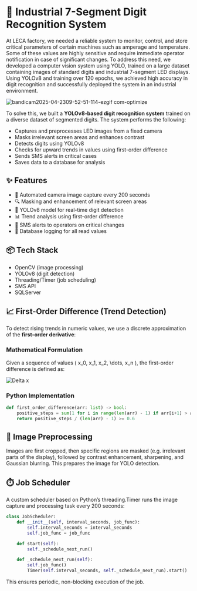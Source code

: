 # 🔢 Industrial 7-Segment Digit Recognition System

At LECA factory, we needed a reliable system to monitor, control, and store critical parameters of certain machines such as amperage and temperature. Some of these values are highly sensitive and require immediate operator notification in case of significant changes.
To address this need, we developed a computer vision system using YOLO, trained on a large dataset containing images of standard digits and industrial 7-segment LED displays.
Using YOLOv8 and training over 120 epochs, we achieved high accuracy in digit recognition and successfully deployed the system in an industrial environment.

![bandicam2025-04-2309-52-51-114-ezgif com-optimize](https://github.com/user-attachments/assets/f6ed69b2-2748-4897-a2bc-30918a9f7eff)

To solve this, we built a **YOLOv8-based digit recognition system** trained on a diverse dataset of segmented digits. The system performs the following:

- Captures and preprocesses LED images from a fixed camera
- Masks irrelevant screen areas and enhances contrast
- Detects digits using YOLOv8
- Checks for upward trends in values using first-order difference
- Sends SMS alerts in critical cases
- Saves data to a database for analysis

## ✨ Features

- 📸 Automated camera image capture every 200 seconds
- 🔍 Masking and enhancement of relevant screen areas
- 🧠 YOLOv8 model for real-time digit detection
- 📊 Trend analysis using first-order difference
- 📲 SMS alerts to operators on critical changes
- 💾 Database logging for all read values

## 📦 Tech Stack

- OpenCV (image processing)
- YOLOv8 (digit detection)
- Threading/Timer (job scheduling)
- SMS API 
- SQLServer

## 📈 First-Order Difference (Trend Detection)

To detect rising trends in numeric values, we use a discrete approximation of the **first-order derivative**:

### Mathematical Formulation

Given a sequence of values \( x_0, x_1, x_2, \dots, x_n \), the first-order difference is defined as:

![Delta x](https://latex.codecogs.com/png.image?\dpi{110}\Delta%20x_i%20=%20x_{i+1}%20-%20x_i)

### Python Implementation

```python
def first_order_difference(arr: list) -> bool:
    positive_steps = sum(1 for i in range(len(arr) - 1) if arr[i+1] > arr[i])
    return positive_steps / (len(arr) - 1) >= 0.6
```

## 🧪 Image Preprocessing

Images are first cropped, then specific regions are masked (e.g. irrelevant parts of the display), followed by contrast enhancement, sharpening, and Gaussian blurring. This prepares the image for YOLO detection.

## ⏱️ Job Scheduler

A custom scheduler based on Python’s threading.Timer runs the image capture and processing task every 200 seconds:

```python
class JobScheduler:
    def __init__(self, interval_seconds, job_func):
        self.interval_seconds = interval_seconds
        self.job_func = job_func

    def start(self):
        self._schedule_next_run()

    def _schedule_next_run(self):
        self.job_func()
        Timer(self.interval_seconds, self._schedule_next_run).start()
```

This ensures periodic, non-blocking execution of the job.


